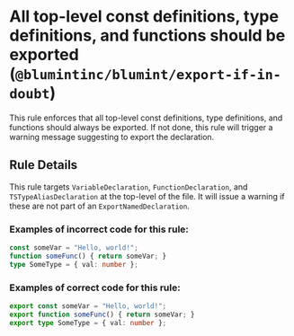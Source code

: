 # All top-level const definitions, type definitions, and functions should be exported (`@blumintinc/blumint/export-if-in-doubt`)

<!-- end auto-generated rule header -->

<!-- end auto-generated rule header -->

<!-- end auto-generated rule header -->

This rule enforces that all top-level const definitions, type definitions, and functions should always be exported. If not done, this rule will trigger a warning message suggesting to export the declaration.

## Rule Details

This rule targets `VariableDeclaration`, `FunctionDeclaration`, and `TSTypeAliasDeclaration` at the top-level of the file. It will issue a warning if these are not part of an `ExportNamedDeclaration`.

### Examples of incorrect code for this rule:

```typescript
const someVar = "Hello, world!";
function someFunc() { return someVar; }
type SomeType = { val: number };
```

### Examples of correct code for this rule:

```typescript
export const someVar = "Hello, world!";
export function someFunc() { return someVar; }
export type SomeType = { val: number };
```

